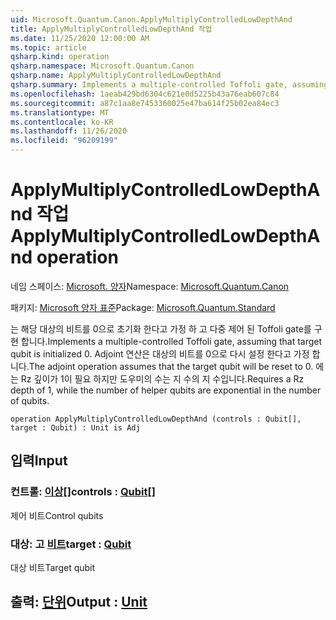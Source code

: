 ```yaml
---
uid: Microsoft.Quantum.Canon.ApplyMultiplyControlledLowDepthAnd
title: ApplyMultiplyControlledLowDepthAnd 작업
ms.date: 11/25/2020 12:00:00 AM
ms.topic: article
qsharp.kind: operation
qsharp.namespace: Microsoft.Quantum.Canon
qsharp.name: ApplyMultiplyControlledLowDepthAnd
qsharp.summary: Implements a multiple-controlled Toffoli gate, assuming that target qubit is initialized 0.  The adjoint operation assumes that the target qubit will be reset to 0.  Requires a Rz depth of 1, while the number of helper qubits are exponential in the number of qubits.
ms.openlocfilehash: 1aeab429bd6304c621e0d5225b43a76eab607c84
ms.sourcegitcommit: a87c1aa8e7453360025e47ba614f25b02ea84ec3
ms.translationtype: MT
ms.contentlocale: ko-KR
ms.lasthandoff: 11/26/2020
ms.locfileid: "96209199"
---
```

# <a name="applymultiplycontrolledlowdepthand-operation"></a><span data-ttu-id="f3191-102">ApplyMultiplyControlledLowDepthAnd 작업</span><span class="sxs-lookup"><span data-stu-id="f3191-102">ApplyMultiplyControlledLowDepthAnd operation</span></span>

<span data-ttu-id="f3191-103">네임 스페이스: [Microsoft. 양자](xref:Microsoft.Quantum.Canon)</span><span class="sxs-lookup"><span data-stu-id="f3191-103">Namespace: [Microsoft.Quantum.Canon](xref:Microsoft.Quantum.Canon)</span></span>

<span data-ttu-id="f3191-104">패키지: [Microsoft 양자 표준](https://nuget.org/packages/Microsoft.Quantum.Standard)</span><span class="sxs-lookup"><span data-stu-id="f3191-104">Package: [Microsoft.Quantum.Standard](https://nuget.org/packages/Microsoft.Quantum.Standard)</span></span>


<span data-ttu-id="f3191-105">는 해당 대상의 비트를 0으로 초기화 한다고 가정 하 고 다중 제어 된 Toffoli gate를 구현 합니다.</span><span class="sxs-lookup"><span data-stu-id="f3191-105">Implements a multiple-controlled Toffoli gate, assuming that target qubit is initialized 0.</span></span>  <span data-ttu-id="f3191-106">Adjoint 연산은 대상의 비트를 0으로 다시 설정 한다고 가정 합니다.</span><span class="sxs-lookup"><span data-stu-id="f3191-106">The adjoint operation assumes that the target qubit will be reset to 0.</span></span>  <span data-ttu-id="f3191-107">에는 Rz 깊이가 1이 필요 하지만 도우미의 수는 지 수의 지 수입니다.</span><span class="sxs-lookup"><span data-stu-id="f3191-107">Requires a Rz depth of 1, while the number of helper qubits are exponential in the number of qubits.</span></span>

```qsharp
operation ApplyMultiplyControlledLowDepthAnd (controls : Qubit[], target : Qubit) : Unit is Adj
```


## <a name="input"></a><span data-ttu-id="f3191-108">입력</span><span class="sxs-lookup"><span data-stu-id="f3191-108">Input</span></span>

### <a name="controls--qubit"></a><span data-ttu-id="f3191-109">컨트롤: [이상](xref:microsoft.quantum.lang-ref.qubit)[]</span><span class="sxs-lookup"><span data-stu-id="f3191-109">controls : [Qubit](xref:microsoft.quantum.lang-ref.qubit)[]</span></span>

<span data-ttu-id="f3191-110">제어 비트</span><span class="sxs-lookup"><span data-stu-id="f3191-110">Control qubits</span></span>


### <a name="target--qubit"></a><span data-ttu-id="f3191-111">대상: 고 [비트](xref:microsoft.quantum.lang-ref.qubit)</span><span class="sxs-lookup"><span data-stu-id="f3191-111">target : [Qubit](xref:microsoft.quantum.lang-ref.qubit)</span></span>

<span data-ttu-id="f3191-112">대상 비트</span><span class="sxs-lookup"><span data-stu-id="f3191-112">Target qubit</span></span>



## <a name="output--unit"></a><span data-ttu-id="f3191-113">출력: [단위](xref:microsoft.quantum.lang-ref.unit)</span><span class="sxs-lookup"><span data-stu-id="f3191-113">Output : [Unit](xref:microsoft.quantum.lang-ref.unit)</span></span>

